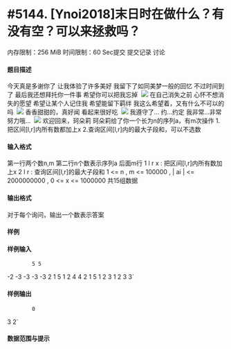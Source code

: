
# #5144. [Ynoi2018]末日时在做什么？有没有空？可以来拯救吗？
内存限制：256 MiB 时间限制：60 Sec提交 提交记录 讨论
#### 题目描述
今天真是多谢你了
让我体验了许多美好
我留下了如同美梦一般的回忆 不过时间到了
最后我还想拜托你一件事
希望你可以把我忘掉
 ![](upload/201801/1(4).png)
在自己消失之前
心怀不想消失的愿望
希望让某个人记住我
希望能留下羁绊
我这么希望着，又有什么不可以的吗
 ![](upload/201801/2(3).png)
香香甜甜的，真好闻
看起来很好吃
 ![](upload/201801/3(4).png)
我遵守了...
约...约定
我非常...非常努力哦...
 ![](upload/201801/4(3).png)
欢迎回来，珂朵莉
珂朵莉给了你一个长为n的序列a，有m次操作
1.把区间[l,r]内所有数都加上x
2.查询区间[l,r]内的最大子段和，可以不选数

#### 输入格式
第一行两个数n,m
第二行n个数表示序列a
后面m行
1 l r x : 把区间[l,r]内所有数加上x
2 l r : 查询区间[l,r]的最大子段和
1 <= n , m <= 100000 , | ai | <= 2000000000 , 0 <= x <= 1000000
共15组数据

#### 输出格式
对于每个询问，输出一个数表示答案

#### 样例

#### 样例输入

			5 5
-2 -3 -3 -3 -3
2 1 5
1 2 4 4
2 1 5
1 2 3 1
2 3 3`
#### 样例输出

			0
3
2`
#### 数据范围与提示

